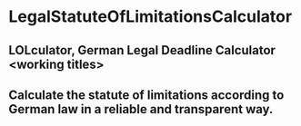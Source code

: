 # LegalStatuteOfLimitationsCalculator
## LOLculator, German Legal Deadline Calculator \<working titles>
## Calculate the statute of limitations according to German law in a reliable and transparent way.
